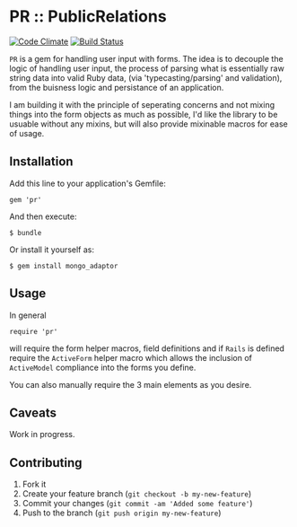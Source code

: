 PR  :: PublicRelations 
======================
[![Code Climate](https://codeclimate.com/github/JonRowe/pr.png)](https://codeclimate.com/github/JonRowe/pr) [![Build Status](https://secure.travis-ci.org/JonRowe/pr.png)](http://travis-ci.org/JonRowe/pr)

`PR` is a gem for handling user input with forms. The idea is to decouple
the logic of handling user input, the process of parsing what is
essentially raw string data into valid Ruby data, (via 'typecasting/parsing' 
and validation), from the buisness logic and persistance of an application.

I am building it with the principle of seperating concerns and not mixing
things into the form objects as much as possible, I'd like the library to
be usuable without any mixins, but will also provide mixinable macros for
ease of usage.

## Installation

Add this line to your application's Gemfile:

    gem 'pr'

And then execute:

    $ bundle

Or install it yourself as:

    $ gem install mongo_adaptor

## Usage

In general

    require 'pr'

will require the form helper macros, field definitions and if `Rails` is
defined require the `ActiveForm` helper macro which allows the inclusion
of `ActiveModel` compliance into the forms you define.

You can also manually require the 3 main elements as you desire.

## Caveats

Work in progress.

## Contributing

1. Fork it
2. Create your feature branch (`git checkout -b my-new-feature`)
3. Commit your changes (`git commit -am 'Added some feature'`)
4. Push to the branch (`git push origin my-new-feature`)
